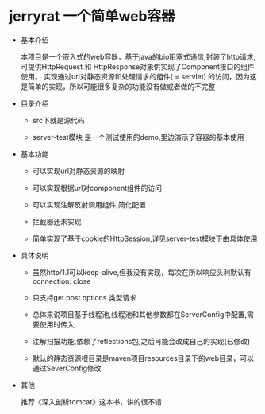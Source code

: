 # jerryrat 一个简单web容器

- 基本介绍

    本项目是一个嵌入式的web容器，基于java的bio阻塞式通信,封装了http请求,可提供HttpRequest 和 HttpResponse对象供实现了Component接口的组件使用。
实现通过url对静态资源和处理请求的组件( = servlet) 的访问，因为这是简单的实现，所以可能很多复杂的功能没有做或者做的不完整

- 目录介绍

   - src下就是源代码
   
   - server-test模块 是一个测试使用的demo,里边演示了容器的基本使用

- 基本功能

    - 可以实现url对静态资源的映射
    
    - 可以实现根据url对component组件的访问
    
    - 可以实现注解反射调用组件,简化配置
    
    - 拦截器还未实现
    
    - 简单实现了基于cookie的HttpSession,详见server-test模块下由具体使用
    
- 具体说明

    -  虽然http/1.1可以keep-alive,但我没有实现，每次在所以响应头利默认有connection: close
    
    -  只支持get post options 类型请求
    
    -  总体来说项目基于线程池,线程池和其他参数都在ServerConfig中配置,需要使用时传入

    -  注解扫描功能,依赖了reflections包,之后可能会改成自己的实现(已修改)
    
    -  默认的静态资源根目录是maven项目resources目录下的web目录，可以通过SeverConfig修改
    
- 其他
    
    推荐《深入剖析tomcat》这本书，讲的很不错

